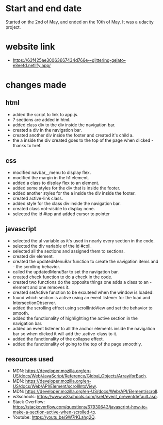 # Start and end date

Started on the 2nd of May, and ended on the 10th of May.
It was a udacity project.

# website link

- https://63f425ae30063667434d766e--glittering-gelato-e8eefd.netlify.app/

# changes made

## html

- added the script to link to app.js.
- 7 sections are added in html.
- added class div to the div inside the navigation bar.
- created a div in the navigation bar.
- created another div inside the footer and created it's child a.
- the a inside the div created goes to the top of the page when clicked - thanks to href.

## css

- modified navbar\_\_menu to display flex.
- modified the margin in the h1 element.
- added a class to display flex to an element.
- added some styles for the div that is inside the footer.
- added another styles for the a inside the div inside the footer.
- created active-link class.
- added style for the class div inside the navigation bar.
- created class not-visible to display none.
- selected the id #top and added cursor to pointer

## javascript

- selected the ul variable as it's used in nearly every section in the code.
- selected the div variable of the id #coll.
- selected all the sections and assigned them to sections.
- created div element.
- created the updatedMenuBar function to create the navigation items and - the scrolling behavior.
- called the updatedMenuBar to set the navigation bar.
- created check function to do a check in the code.
- created two functions do the opposite things one adds a class to an - element and one removes it.
- created setActive function to be excuteed when the window is loaded.
- found which section is active using an event listener for the load and IntersectionObserver.
- added the scrolling effect using scrollIntoView and set the behavior to smooth.
- added the functionality of highlighting the active section in the navigation bar.
- added an event listener to all the anchor elements inside the navigation bar so when clicked it will add the .active-class to it.
- added the functionality of the collapse effect.
- added the functionality of going to the top of the page smoothly.

## resources used

- MDN: https://developer.mozilla.org/en-US/docs/Web/JavaScript/Reference/Global_Objects/Array/forEach.
- MDN: https://developer.mozilla.org/en-US/docs/Web/API/Element/scrollIntoView.
- MDN: https://developer.mozilla.org/en-US/docs/Web/API/Element/scroll.
- w3schools: https://www.w3schools.com/jsref/event_preventdefault.asp.
- Stack Overflow: https://stackoverflow.com/questions/67930643/javascript-how-to-make-a-section-active-when-scrolled-to.
- Youtube: https://youtu.be/9W7rKLahq2Q.
